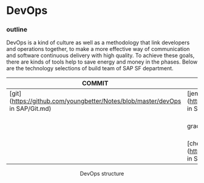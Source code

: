 # DevOps

### outline

DevOps is a kind of culture as well as a methodology that link developers and operations together, to make a more effective way of communication and software continuous delivery with high quality. To achieve these goals, there are kinds of tools help to save energy and money in the phases. Below are the technology selections of build team of SAP SF department.

| COMMIT                                                       | build                                                        | test  | deploy                                                       | analysis                                                     |
| ------------------------------------------------------------ | ------------------------------------------------------------ | ----- | ------------------------------------------------------------ | ------------------------------------------------------------ |
| [git](https://github.com/youngbetter/Notes/blob/master/devOps in SAP/Git.md) | [jenkins](https://github.com/youngbetter/Notes/blob/master/devOps in SAP/Jenkins_Docker.md) | Junit | [docker](https://github.com/youngbetter/Notes/blob/master/devOps in SAP/Docker.md) | [elk](https://github.com/youngbetter/Notes/blob/master/devOps in SAP/elk.md) |
|                                                              | gradle                                                       | sonar | [k8s](https://github.com/youngbetter/Notes/blob/master/devOps in SAP/k8s.md) |                                                              |
|                                                              | [chef](https://github.com/youngbetter/Notes/blob/master/devOps in SAP/chefInPractice.md) |       |                                                              |                                                              |

<center>DevOps structure</center>

